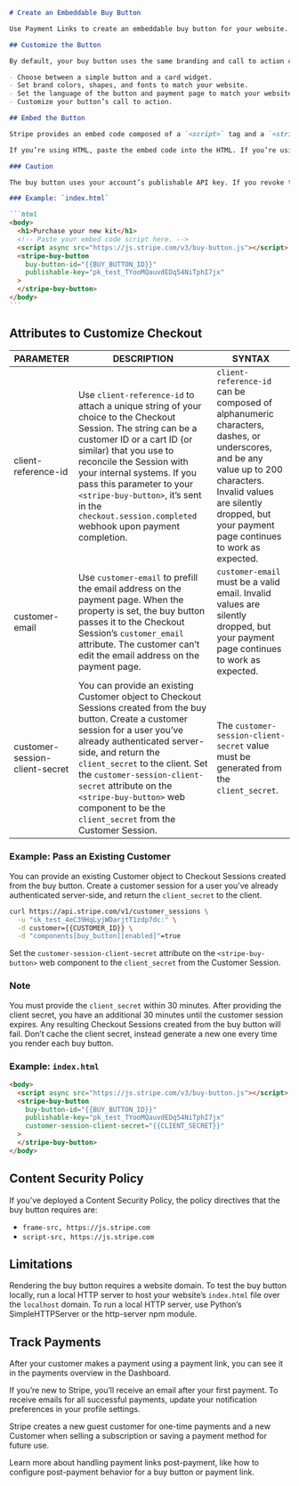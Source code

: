 ````markdown
# Create an Embeddable Buy Button

Use Payment Links to create an embeddable buy button for your website. Create an embeddable buy button to sell a product, subscription, or accept a payment on your website. Start by selecting an existing link from the Payment Links list view or by creating a new link where you can decide which products to sell and customize the checkout UI. After you create your link, click **Buy button** to configure the buy button design and generate the code that you can copy and paste into your website.

## Customize the Button

By default, your buy button uses the same branding and call to action configured for your payment link. You can:

- Choose between a simple button and a card widget.
- Set brand colors, shapes, and fonts to match your website.
- Set the language of the button and payment page to match your website’s language.
- Customize your button’s call to action.

## Embed the Button

Stripe provides an embed code composed of a `<script>` tag and a `<stripe-buy-button>` web component. Click **Copy code** to copy the code and paste it into your website.

If you’re using HTML, paste the embed code into the HTML. If you’re using React, include the script tag in your `index.html` page to mount the `<stripe-buy-button>` component.

### Caution

The buy button uses your account’s publishable API key. If you revoke the API key, you need to update the embed code with your new publishable API key.

### Example: `index.html`

```html
<body>
  <h1>Purchase your new kit</h1>
  <!-- Paste your embed code script here. -->
  <script async src="https://js.stripe.com/v3/buy-button.js"></script>
  <stripe-buy-button
    buy-button-id="{{BUY_BUTTON_ID}}"
    publishable-key="pk_test_TYooMQauvdEDq54NiTphI7jx"
  >
  </stripe-buy-button>
</body>
```
````

## Attributes to Customize Checkout

| PARAMETER                      | DESCRIPTION                                                                                                                                                                                                                                                                                                                                                                   | SYNTAX                                                                                                                                                                                                                     |
| ------------------------------ | ----------------------------------------------------------------------------------------------------------------------------------------------------------------------------------------------------------------------------------------------------------------------------------------------------------------------------------------------------------------------------- | -------------------------------------------------------------------------------------------------------------------------------------------------------------------------------------------------------------------------- |
| client-reference-id            | Use `client-reference-id` to attach a unique string of your choice to the Checkout Session. The string can be a customer ID or a cart ID (or similar) that you use to reconcile the Session with your internal systems. If you pass this parameter to your `<stripe-buy-button>`, it’s sent in the `checkout.session.completed` webhook upon payment completion.              | `client-reference-id` can be composed of alphanumeric characters, dashes, or underscores, and be any value up to 200 characters. Invalid values are silently dropped, but your payment page continues to work as expected. |
| customer-email                 | Use `customer-email` to prefill the email address on the payment page. When the property is set, the buy button passes it to the Checkout Session’s `customer_email` attribute. The customer can’t edit the email address on the payment page.                                                                                                                                | `customer-email` must be a valid email. Invalid values are silently dropped, but your payment page continues to work as expected.                                                                                          |
| customer-session-client-secret | You can provide an existing Customer object to Checkout Sessions created from the buy button. Create a customer session for a user you’ve already authenticated server-side, and return the `client_secret` to the client. Set the `customer-session-client-secret` attribute on the `<stripe-buy-button>` web component to be the `client_secret` from the Customer Session. | The `customer-session-client-secret` value must be generated from the `client_secret`.                                                                                                                                     |

### Example: Pass an Existing Customer

You can provide an existing Customer object to Checkout Sessions created from the buy button. Create a customer session for a user you’ve already authenticated server-side, and return the `client_secret` to the client.

```sh
curl https://api.stripe.com/v1/customer_sessions \
  -u "sk_test_4eC39HqLyjWDarjtT1zdp7dc:" \
  -d customer={{CUSTOMER_ID}} \
  -d "components[buy_button][enabled]"=true
```

Set the `customer-session-client-secret` attribute on the `<stripe-buy-button>` web component to the `client_secret` from the Customer Session.

### Note

You must provide the `client_secret` within 30 minutes. After providing the client secret, you have an additional 30 minutes until the customer session expires. Any resulting Checkout Sessions created from the buy button will fail. Don’t cache the client secret, instead generate a new one every time you render each buy button.

### Example: `index.html`

```html
<body>
  <script async src="https://js.stripe.com/v3/buy-button.js"></script>
  <stripe-buy-button
    buy-button-id="{{BUY_BUTTON_ID}}"
    publishable-key="pk_test_TYooMQauvdEDq54NiTphI7jx"
    customer-session-client-secret="{{CLIENT_SECRET}}"
  >
  </stripe-buy-button>
</body>
```

## Content Security Policy

If you’ve deployed a Content Security Policy, the policy directives that the buy button requires are:

- `frame-src, https://js.stripe.com`
- `script-src, https://js.stripe.com`

## Limitations

Rendering the buy button requires a website domain. To test the buy button locally, run a local HTTP server to host your website’s `index.html` file over the `localhost` domain. To run a local HTTP server, use Python’s SimpleHTTPServer or the http-server npm module.

## Track Payments

After your customer makes a payment using a payment link, you can see it in the payments overview in the Dashboard.

If you’re new to Stripe, you’ll receive an email after your first payment. To receive emails for all successful payments, update your notification preferences in your profile settings.

Stripe creates a new guest customer for one-time payments and a new Customer when selling a subscription or saving a payment method for future use.

Learn more about handling payment links post-payment, like how to configure post-payment behavior for a buy button or payment link.
